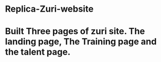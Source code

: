 # Replica-Zuri-website
<h1>Built Three pages of zuri site. The landing page, The Training page and the talent page.</h1>
